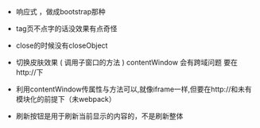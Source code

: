 



* 响应式 ，做成bootstrap那种   
* tag页不点字的话没效果有点奇怪    
* close的时候没有closeObject 


* 切换皮肤效果  ( 调用子窗口的方法 )   contentWindow    会有跨域问题   要在http://下
* 利用contentWindow传属性与方法可以,就像iframe一样,但要在http://和未有模块化的前提下（未webpack）


* 刷新按钮是用于刷新当前显示的内容的，不是刷新整体

















